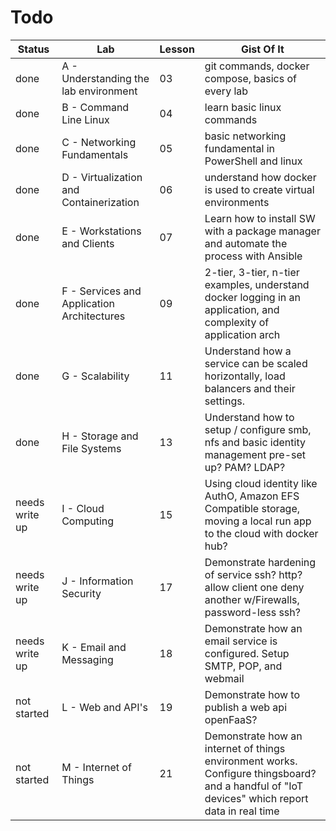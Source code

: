 # Todo

| Status | Lab | Lesson | Gist Of It |
| ----- | ----- | ------ | ----- |
| done | A - Understanding the lab environment | 03 | git commands, docker compose, basics of every lab |
| done | B - Command Line Linux | 04 | learn basic linux commands |
| done  | C - Networking Fundamentals | 05 | basic networking fundamental in PowerShell and linux |
| done | D - Virtualization and Containerization | 06 | understand how docker is used to create virtual environments |
|  done | E - Workstations and Clients | 07 | Learn how to install SW with a package manager and automate the process with Ansible |
| done | F - Services and Application Architectures | 09 | 2-tier, 3-tier, n-tier examples, understand docker logging in an application, and complexity of application arch |
| done | G - Scalability | 11 | Understand how a service can be scaled horizontally, load balancers and their settings. |
| done | H - Storage and File Systems | 13 | Understand how to setup / configure smb, nfs and basic  identity management pre-set up? PAM? LDAP? |
| needs write up | I - Cloud Computing | 15 | Using cloud identity like AuthO, Amazon EFS Compatible storage, moving a local run app to the cloud with docker hub?  |
| needs write up | J - Information Security | 17 | Demonstrate hardening of service ssh? http?  allow client one deny another w/Firewalls, password-less ssh? |
| needs write up | K - Email and Messaging | 18 | Demonstrate how an email service is configured. Setup SMTP, POP, and webmail |
| not started | L - Web and API's | 19 | Demonstrate how to publish a web api openFaaS?  |
| not started | M - Internet of Things | 21 | Demonstrate how an internet of things environment works. Configure thingsboard? and a handful of "IoT devices" which report data in real time |
